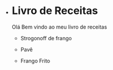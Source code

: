 - # Livro de Receitas

  Olá Bem vindo ao meu livro de receitas 

  - Strogonoff de frango

  - Pavê

  - Frango Frito